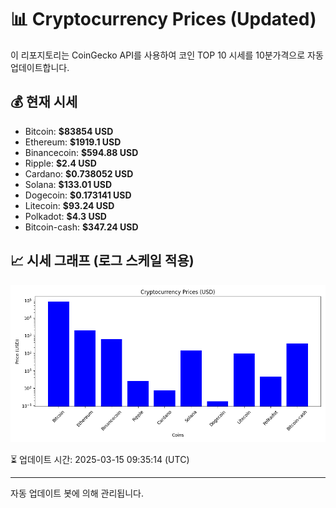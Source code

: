 
# 📊 Cryptocurrency Prices (Updated)

이 리포지토리는 CoinGecko API를 사용하여 코인 TOP 10 시세를 10분가격으로 자동 업데이트합니다.

## 💰 현재 시세
- Bitcoin: **$83854 USD**
- Ethereum: **$1919.1 USD**
- Binancecoin: **$594.88 USD**
- Ripple: **$2.4 USD**
- Cardano: **$0.738052 USD**
- Solana: **$133.01 USD**
- Dogecoin: **$0.173141 USD**
- Litecoin: **$93.24 USD**
- Polkadot: **$4.3 USD**
- Bitcoin-cash: **$347.24 USD**

## 📈 시세 그래프 (로그 스케일 적용)
![Crypto Prices](crypto_prices.png)

⏳ 업데이트 시간: 2025-03-15 09:35:14 (UTC)

---
자동 업데이트 봇에 의해 관리됩니다.
